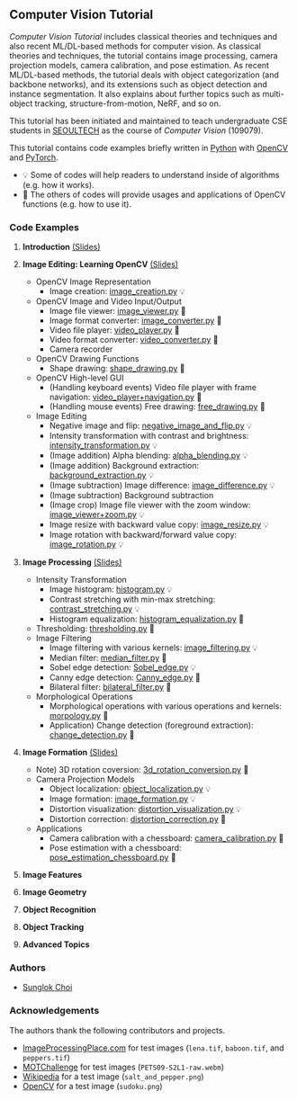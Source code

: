 ## Computer Vision Tutorial

_Computer Vision Tutorial_ includes classical theories and techniques and also recent ML/DL-based methods for computer vision. As classical theories and techniques, the tutorial contains image processing, camera projection models, camera calibration, and pose estimation. As recent ML/DL-based methods, the tutorial deals with object categorization (and backbone networks), and its extensions such as object detection and instance segmentation. It also explains about further topics such as multi-object tracking, structure-from-motion, NeRF, and so on.

This tutorial has been initiated and maintained to teach undergraduate CSE students in [SEOULTECH](https://en.seoultech.ac.kr/) as the course of _Computer Vision_ (109079).

This tutorial contains code examples briefly written in [Python](https://python.org/) with [OpenCV](https://opencv.org/) and [PyTorch](https://pytorch.org/).
* :bulb: Some of codes will help readers to understand inside of algorithms (e.g. how it works).
* :wrench: The others of codes will provide usages and applications of OpenCV functions (e.g. how to use it).



### Code Examples
1. **Introduction** [(Slides)](https://github.com/mint-lab/cv_tutorial/blob/master/slides/01_introduction.pdf)
2. **Image Editing: Learning OpenCV** [(Slides)](https://github.com/mint-lab/cv_tutorial/blob/master/slides/02_image_editing.pdf)
   * OpenCV Image Representation
      * Image creation: [image_creation.py](https://github.com/mint-lab/cv_tutorial/blob/master/image_creation.py) :bulb:
   * OpenCV Image and Video Input/Output
      * Image file viewer: [image_viewer.py](https://github.com/mint-lab/cv_tutorial/blob/master/image_viewer.py) :wrench:
      * Image format converter: [image_converter.py](https://github.com/mint-lab/cv_tutorial/blob/master/image_converter.py) :wrench:
      * Video file player: [video_player.py](https://github.com/mint-lab/cv_tutorial/blob/master/video_player.py) :wrench:
      * Video format converter: [video_converter.py](https://github.com/mint-lab/cv_tutorial/blob/master/video_converter.py) :wrench:
      * Camera recorder
   * OpenCV Drawing Functions
      * Shape drawing: [shape_drawing.py](https://github.com/mint-lab/cv_tutorial/blob/master/shape_drawing.py) :wrench:
   * OpenCV High-level GUI
      * (Handling keyboard events) Video file player with frame navigation: [video_player+navigation.py](https://github.com/mint-lab/cv_tutorial/blob/master/video_player%2Bnavigation.py) :wrench:
      * (Handling mouse events) Free drawing: [free_drawing.py](https://github.com/mint-lab/cv_tutorial/blob/master/free_drawing.py) :wrench:
   * Image Editing
      * Negative image and flip: [negative_image_and_flip.py](https://github.com/mint-lab/cv_tutorial/blob/master/negative_image_and_flip.py) :bulb:
      * Intensity transformation with contrast and brightness: [intensity_transformation.py](https://github.com/mint-lab/cv_tutorial/blob/master/intensity_transformation.py) :bulb:
      * (Image addition) Alpha blending: [alpha_blending.py](https://github.com/mint-lab/cv_tutorial/blob/master/alpha_blending.py) :bulb:
      * (Image addition) Background extraction: [background_extraction.py](https://github.com/mint-lab/cv_tutorial/blob/master/background_extraction.py) :bulb:
      * (Image subtraction) Image difference: [image_difference.py](https://github.com/mint-lab/cv_tutorial/blob/master/image_difference.py) :bulb:
      * (Image subtraction) Background subtraction
      * (Image crop) Image file viewer with the zoom window: [image_viewer+zoom.py](https://github.com/mint-lab/cv_tutorial/blob/master/image_viewer%2Bzoom.py) :bulb:
      * Image resize with backward value copy: [image_resize.py](https://github.com/mint-lab/cv_tutorial/blob/master/image_resize.py) :bulb:
      * Image rotation with backward/forward value copy: [image_rotation.py](https://github.com/mint-lab/cv_tutorial/blob/master/image_rotation.py) :bulb:

3. **Image Processing** [(Slides)](https://github.com/mint-lab/cv_tutorial/blob/master/slides/03_image_processing.pdf)
   * Intensity Transformation
     * Image histogram: [histogram.py](https://github.com/mint-lab/cv_tutorial/blob/master/histogram.py) :bulb:
     * Contrast stretching with min-max stretching: [contrast_stretching.py](https://github.com/mint-lab/cv_tutorial/blob/master/contrast_stretching.py) :bulb:
     * Histogram equalization: [histogram_equalization.py](https://github.com/mint-lab/cv_tutorial/blob/master/histogram_equalization.py) :wrench:
   * Thresholding: [thresholding.py](https://github.com/mint-lab/cv_tutorial/blob/master/thresholding.py) :wrench:
   * Image Filtering
     * Image filtering with various kernels: [image_filtering.py](https://github.com/mint-lab/cv_tutorial/blob/master/image_filtering.py) :bulb:
     * Median filter: [median_filter.py](https://github.com/mint-lab/cv_tutorial/blob/master/median_filter.py) :wrench:
     * Sobel edge detection: [Sobel_edge.py](https://github.com/mint-lab/cv_tutorial/blob/master/Sobel_edge.py) :bulb:
     * Canny edge detection: [Canny_edge.py](https://github.com/mint-lab/cv_tutorial/blob/master/Canny_edge.py) :wrench:
     * Bilateral filter: [bilateral_filter.py](https://github.com/mint-lab/cv_tutorial/blob/master/bilateral_filter.py) :wrench:
   * Morphological Operations
     * Morphological operations with various operations and kernels: [morpology.py](https://github.com/mint-lab/cv_tutorial/blob/master/morpology.py) :wrench:
     * Application) Change detection (foreground extraction): [change_detection.py](https://github.com/mint-lab/cv_tutorial/blob/master/change_detection.py) :wrench:

4. **Image Formation** [(Slides)](https://github.com/mint-lab/cv_tutorial/blob/master/slides/04_image_formation.pdf)
   * Note) 3D rotation coversion: [3d_rotation_conversion.py](https://github.com/mint-lab/cv_tutorial/blob/master/3d_rotation_conversion.py.py) :wrench:
   * Camera Projection Models
     * Object localization: [object_localization.py](https://github.com/mint-lab/cv_tutorial/blob/master/object_localization.py) :bulb:
     * Image formation: [image_formation.py](https://github.com/mint-lab/cv_tutorial/blob/master/image_formation.py) :bulb:
     * Distortion visualization: [distortion_visualization.py](https://github.com/mint-lab/cv_tutorial/blob/master/distortion_visualization.py) :bulb:
     * Distortion correction: [distortion_correction.py](https://github.com/mint-lab/cv_tutorial/blob/master/distortion_correction.py) :wrench:
   * Applications
     * Camera calibration with a chessboard: [camera_calibration.py](https://github.com/mint-lab/cv_tutorial/blob/master/camera_calibration.py) :wrench:
     * Pose estimation with a chessboard: [pose_estimation_chessboard.py](https://github.com/mint-lab/cv_tutorial/blob/master/pose_estimation_chessboard.py) :wrench:

5. **Image Features**

6. **Image Geometry**

7. **Object Recognition**

8. **Object Tracking**

9. **Advanced Topics**



### Authors
* [Sunglok Choi](https://github.com/sunglok)



### Acknowledgements
The authors thank the following contributors and projects.

* [ImageProcessingPlace.com](https://www.imageprocessingplace.com/root_files_V3/image_databases.htm) for test images (`lena.tif`, `baboon.tif`, and `peppers.tif`)
* [MOTChallenge](https://motchallenge.net/vis/PETS09-S2L1) for test images (`PETS09-S2L1-raw.webm`)
* [Wikipedia](https://en.wikipedia.org/wiki/Salt-and-pepper_noise) for a test image (`salt_and_pepper.png`)
* [OpenCV](https://github.com/opencv/opencv/tree/4.x/samples/data) for a test image (`sudoku.png`)